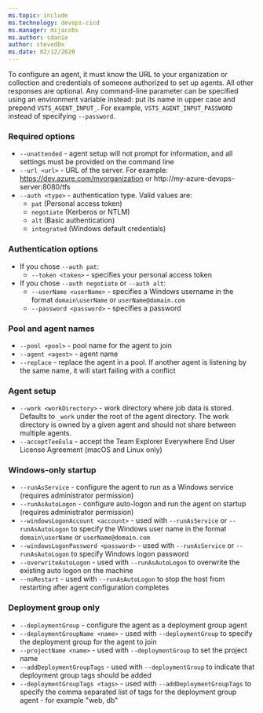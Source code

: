 ```yaml
---
ms.topic: include
ms.technology: devops-cicd
ms.manager: mijacobs
ms.author: sdanie
author: steved0x
ms.date: 02/12/2020
---
```


To configure an agent, it must know the URL to your organization or collection and credentials of someone authorized to set up agents.
All other responses are optional.
Any command-line parameter can be specified using an environment variable instead:
put its name in upper case and prepend `VSTS_AGENT_INPUT_`.
For example, `VSTS_AGENT_INPUT_PASSWORD` instead of specifying `--password`.

### Required options

* `--unattended` - agent setup will not prompt for information, and all settings must be provided on the command line
* `--url <url>` - URL of the server. For example: https://dev.azure.com/myorganization or http://my-azure-devops-server:8080/tfs
* `--auth <type>` - authentication type. Valid values are:
  * `pat` (Personal access token)
  * `negotiate` (Kerberos or NTLM)
  * `alt` (Basic authentication)
  * `integrated` (Windows default credentials)

### Authentication options

* If you chose `--auth pat`:
  * `--token <token>` - specifies your personal access token
* If you chose `--auth negotiate` or `--auth alt`:
  * `--userName <userName>` - specifies a Windows username in the format `domain\userName` or `userName@domain.com`
  * `--password <password>` - specifies a password

### Pool and agent names

* `--pool <pool>` - pool name for the agent to join
* `--agent <agent>` - agent name
* `--replace` - replace the agent in a pool. If another agent is listening by the same name, it will start failing with a conflict

### Agent setup

* `--work <workDirectory>` - work directory where job data is stored. Defaults to `_work` under the
  root of the agent directory. The work directory is owned by a given
  agent and should not share between multiple agents.
* `--acceptTeeEula` - accept the Team Explorer Everywhere End User License Agreement (macOS and Linux only)

### Windows-only startup

* `--runAsService` - configure the agent to run as a Windows service (requires administrator permission)
* `--runAsAutoLogon` - configure auto-logon and run the agent on startup (requires administrator permission)
* `--windowsLogonAccount <account>` - used with `--runAsService` or `--runAsAutoLogon` to specify the Windows user
  name in the format `domain\userName` or `userName@domain.com`
* `--windowsLogonPassword <password>` - used with `--runAsService` or `--runAsAutoLogon` to specify Windows logon password
* `--overwriteAutoLogon` - used with `--runAsAutoLogon` to overwrite the existing auto logon on the machine
* `--noRestart` - used with `--runAsAutoLogon` to stop the host from restarting after agent configuration completes

### Deployment group only

* `--deploymentGroup` - configure the agent as a deployment group agent
* `--deploymentGroupName <name>` - used with `--deploymentGroup` to specify the deployment group for the agent to join
* `--projectName <name>` - used with `--deploymentGroup` to set the project name
* `--addDeploymentGroupTags` - used with `--deploymentGroup` to indicate that deployment group tags should be added
* `--deploymentGroupTags <tags>` - used with `--addDeploymentGroupTags` to specify the comma separated list of tags for
  the deployment group agent - for example "web, db"
